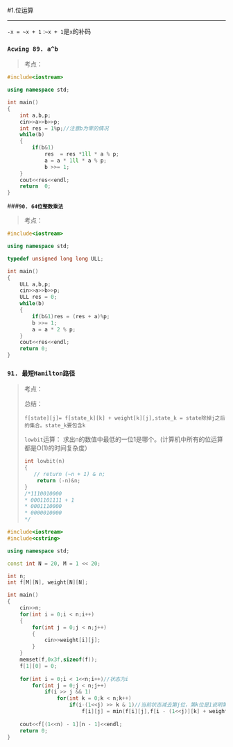 #1.位运算

---

`-x = ~x + 1` :`~x + 1`是`x`的补码

### **`Acwing 89. a^b`**

> 考点：

```c++
#include<iostream>

using namespace std;

int main()
{
    int a,b,p;
    cin>>a>>b>>p;
    int res = 1%p;//注意b为零的情况
    while(b)
    {
        if(b&1)
            res  = res *1ll * a % p;
            a = a * 1ll * a % p;
            b >>= 1;
    }
    cout<<res<<endl;
    return  0;
}
```

###**`90. 64位整数乘法`**

> 考点：

```c++
#include<iostream>

using namespace std;

typedef unsigned long long ULL;

int main()
{
    ULL a,b,p;
    cin>>a>>b>>p;
    ULL res = 0;
    while(b)
    {
        if(b&1)res = (res + a)%p;
        b >>= 1;
        a = a * 2 % p;
    }
    cout<<res<<endl;
    return 0;
}
```

### **`91. 最短Hamilton路径`**

> 考点：
>
> 总结：
>
> `f[state][j]= f[state_k][k] + weight[k][j],state_k = state除掉j之后的集合。state_k要包含k`
>
> `lowbit`运算： 求出n的数值中最低的一位1是哪个。(计算机中所有的位运算都是O(1)的时间复杂度）
>
> ```c++
> int lowbit(n)
> {
>    // return (~n + 1) & n;
>     return (-n)&n;
> }
> /*1110010000 
> * 0001101111 + 1
> * 0001110000
> * 0000010000
> */
> ```
>
> 

```c++
#include<iostream>
#include<cstring>

using namespace std;

const int N = 20, M = 1 << 20;

int n;
int f[M][N], weight[N][N];

int main()
{
    cin>>n;
    for(int i = 0;i < n;i++)
    {
        for(int j = 0;j < n;j++)
        {
            cin>>weight[i][j];   
        }
    }
    memset(f,0x3f,sizeof(f));
    f[1][0] = 0;
    
    for(int i = 0;i < 1<<n;i++)//状态为i
        for(int j = 0;j < n;j++)
            if(i >> j && 1)
                for(int k = 0;k < n;k++)
                    if(i-(1<<j) >> k & 1)//当前状态减去第j位，第k位是1说明第i状态包含k
                        f[i][j] = min(f[i][j],f[i - (1<<j)][k] + weight[k][j]);
    
    cout<<f[(1<<n) - 1][n - 1]<<endl;
    return 0;
}
```

